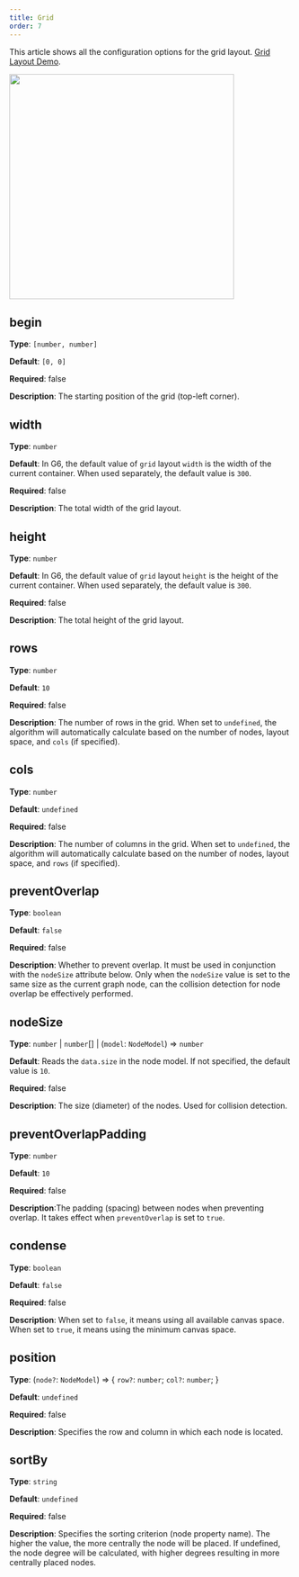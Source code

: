 ```yaml
---
title: Grid
order: 7
---
```


This article shows all the configuration options for the grid layout. [Grid Layout Demo](/en/examples/net/gridLayout/#grid).

<img src="https://mdn.alipayobjects.com/huamei_qa8qxu/afts/img/A*8RYVTrENVCcAAAAAAAAAAAAADmJ7AQ/original" width=400 />

## begin

**Type**: `[number, number]`

**Default**: `[0, 0]`

**Required**: false

**Description**: The starting position of the grid (top-left corner).

## width

**Type**: `number`

**Default**: In G6, the default value of `grid` layout `width` is the width of the current container. When used separately, the default value is `300`.

**Required**: false

**Description**: The total width of the grid layout.

## height

**Type**: `number`

**Default**: In G6, the default value of `grid` layout `height` is the height of the current container. When used separately, the default value is `300`.

**Required**: false

**Description**: The total height of the grid layout.

## rows

**Type**: `number`

**Default**: `10`

**Required**: false

**Description**: The number of rows in the grid. When set to `undefined`, the algorithm will automatically calculate based on the number of nodes, layout space, and `cols` (if specified).

## cols

**Type**: `number`

**Default**: `undefined`

**Required**: false

**Description**: The number of columns in the grid. When set to `undefined`, the algorithm will automatically calculate based on the number of nodes, layout space, and `rows` (if specified).

## preventOverlap

**Type**: `boolean`

**Default**: `false`

**Required**: false

**Description**: Whether to prevent overlap. It must be used in conjunction with the `nodeSize` attribute below. Only when the `nodeSize` value is set to the same size as the current graph node, can the collision detection for node overlap be effectively performed.

## nodeSize

**Type**: `number` \| `number`[] \| (`model`: `NodeModel`) => `number`

**Default**: Reads the `data.size` in the node model. If not specified, the default value is `10`.

**Required**: false

**Description**: The size (diameter) of the nodes. Used for collision detection.

## preventOverlapPadding

**Type**: `number`

**Default**: `10`

**Required**: false

**Description**:The padding (spacing) between nodes when preventing overlap. It takes effect when `preventOverlap` is set to `true`.

## condense

**Type**: `boolean`

**Default**: `false`

**Required**: false

**Description**: When set to `false`, it means using all available canvas space. When set to `true`, it means using the minimum canvas space.

## position

**Type**: (`node?`: `NodeModel`) => { `row?`: `number`; `col?`: `number`; }

**Default**: `undefined`

**Required**: false

**Description**: Specifies the row and column in which each node is located.

## sortBy

**Type**: `string`

**Default**: `undefined`

**Required**: false

**Description**: Specifies the sorting criterion (node property name). The higher the value, the more centrally the node will be placed. If undefined, the node degree will be calculated, with higher degrees resulting in more centrally placed nodes.
